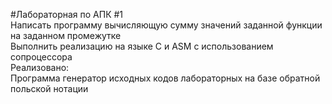#Лабораторная по АПК #1<br>
	Написать программу вычисляющую сумму значений заданной функции на заданном промежутке<br>
	Выполнить реализацию на языке С и ASM с использованием сопроцессора<br>
Реализовано:<br>
	Программа генератор исходных кодов лабораторных на базе обратной польской нотации<br>
